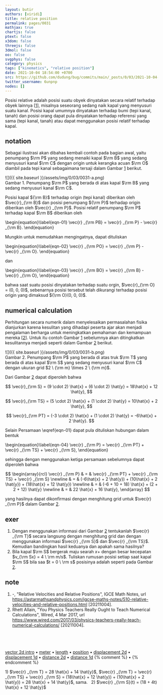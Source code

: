 ```yaml
---
layout: butir
authors: [viridi]
title: relative position
permalink: pages/0031
mathjax: true
chartjs: false
ptext: false
x3dom: false
threejs: false
3dmol: false
oo: false
svgphys: false
category: physics
tags: ["kinematics", "relative position"]
date: 2021-10-04 18:54:00 +0700
src: https://github.com/dudung/bug/commits/main/_posts/0/03/2021-10-04-relative-position.md
twitter_username: 6unpnp
nodes: []
---
```

Posisi relative adalah posisi suatu obyek dinyatakan secara relatif terhadap obyek lainnya [[1](#r01)], misalnya seseorang sedang naik kapal yang menyusuri suatu kanal. Posisi kapal umumnya dinyatakan terhadap bumi (tepi kanal, tanah) dan posisi orang dapat pula dinyatakan terhadap referensi yang sama (tepi kanal, tanah) atau dapat menggunakan posisi relatif terhadap kapal.


## notation
Sebagai ilustrasi akan dibahas kembali contoh pada bagian awal, yaitu penumpang $\rm P$ yang sedang menaiki kapal $\rm B$ yang sedang menyusuri kanal $\rm C$ dengan origin untuk kerangka acuan $\rm O$ diambil pada tepi kanal sebagaimana tersaji dalam Gambar [1](#fig1) berikut.

![]({{ site.baseurl }}/assets/img/0/03/0031-a.png) \
Gambar <a name="fig1">1</a>. Penumpang $\rm P$ yang berada di atas kapal $\rm B$ yang sedang menyusuri kanal $\rm C$.

Posisi kapal ${\rm B}$ terhadap origin (tepi kanal) diberikan oleh $\vec{r}_{\rm B}$  dan posisi penumpang ${\rm P}$ terhadap origin diberikan oleh $\vec{r} _{\rm P}$. Posisi relatif penumpang $\rm P$ terhadap kapal $\rm B$ diberikan oleh

\begin{equation}\label{eqn-01}
\vec{r} _{\rm PB} = \vec{r} _{\rm P} - \vec{r} _{\rm B}.
\end{equation}

Mungkin untuk memudahkan mengingatnya, dapat dituliskan

\begin{equation}\label{eqn-02}
\vec{r} _{\rm PO} = \vec{r} _{\rm P} - \vec{r} _{\rm O}.
\end{equation}

dan

\begin{equation}\label{eqn-03}
\vec{r} _{\rm BO} = \vec{r} _{\rm B} - \vec{r} _{\rm O},
\end{equation}

bahwa saat suatu posisi dinyatakan terhadap suatu orgin, $\vec{r}_{\rm O} = (0, 0, 0)$, sebenarnya posisi tersebut telah dikurangi terhadap posisi origin yang dimaksud ${\rm O}(0, 0, 0)$.


## numerical calculation
Perhitungan secara numerik dalam menyelesaikan permasalahan fisika dianjurkan karena kesulitan yang dihadapi peserta ajar akan menjadi pengalaman berharga untuk meningkatkan pemahaman dan kemampuan mereka [[2](#r02)]. Untuk itu contoh Gambar [1](#fig1) sebelumnya akan ditingkatkan kesulitannya menjadi seperti dalam Gambar [2](#fig2) berikut.

![]({{ site.baseurl }}/assets/img/0/03/0031-b.png) \
Gambar <a name="fig2">2</a>. Penumpang $\rm P$ yang berada di atas truk $\rm T$ yang berada di atas kapal $\rm S$ yang sedang menyusuri kanal $\rm C$ dengan ukuran grid $2 \ {\rm m} \times 2 \ {\rm m}$.

Dari Gambar [2](#fig2) dapat diperoleh bahwa

$$
\vec{r}_{\rm S} = (9 \cdot 2) \hat{x} + (6 \cdot 2) \hat{y} = 18\hat{x} + 12 \hat{y},
$$

$$
\vec{r}_{\rm TS} = (5 \cdot 2) \hat{x} + (1 \cdot 2) \hat{y} = 10\hat{x} + 2 \hat{y},
$$

$$
\vec{r}_{\rm PT} = (-3 \cdot 2) \hat{x} + (1 \cdot 2) \hat{y} = -6\hat{x} + 2 \hat{y}.
$$

Selain Persamaan \eqref{eqn-01} dapat pula dituliskan hubungan dalam bentuk

\begin{equation}\label{eqn-04}
\vec{r} _{\rm P} = \vec{r} _{\rm PT} + \vec{r} _{\rm TS} + \vec{r} _{\rm S},
\end{equation}

sehingga dengan menggunakan ketiga persamaan sebelumnya dapat diperoleh bahwa

$$
\begin{array}{rcl}
\vec{r} _{\rm P} & = & \vec{r} _{\rm PT} + \vec{r} _{\rm TS} + \vec{r} _{\rm S} \newline
& = & (-6\hat{x} + 2 \hat{y}) + (10\hat{x} + 2 \hat{y}) + (18\hat{x} + 12 \hat{y}) \newline
& = & (-6 + 10 + 18) \hat{x} + (2 + 2 + 12) \hat{y} \newline
& = & 22 \hat{x} + 16 \hat{y},
\end{array}
$$

yang hasilnya dapat dikonfirmasi dengan menghitung grid untuk $\vec{r} _{\rm P}$ dalam Gambar [2](#fig2).


## exer
1. Dengan menggunakan informasi dari Gambar [2](#fig2) tentukanlah $\vec{r} _{\rm T}$ secara langsung dengan menghitung grid dan dengan menggunakan informasi $\vec{r} _{\rm S}$ dan $\vec{r} _{\rm TS}$. Kemudian bandingkan hasil keduanya dan apakah sama hasilnya?
2. Bila kapal $\rm S$ bergerak maju searah $x+$ dengan besar kecepatan $v_{\rm Sx} = 4 \ \rm m/s$. Tuliskan rumusan posisi setiap saat kapal $\rm S$ bila saa $t = 0 \ \rm s$ posisinya adalah seperti pada Gambar [2](#fig2).


## note
1. <a name="r01"></a>-, "Relative Velocities and Relative Positions", IGCE Math Notes, url <https://astarmathsandphysics.com/igcse-maths-notes/510-relative-velocities-and-relative-positions.html> [20211004].
2. <a name="r01"></a>Rhett Allain, "You Physics Teachers Really Ought to Teach Numerical Calculations", Wired, 4 Mar 2017, url <https://www.wired.com/2017/03/physics-teachers-really-teach-numerical-calculations/> [20211004].


## &nbsp;
[vector 2d intro](0013.html) &bull; [meter](0037.html) &bull; [length](0036.html) &bull; [position](0030.html) &bull; [displacement 2d](0032.html) &bull; [displacement 1d](0033.html) &bull; [distance 2d](0034.html) &bull; [distance 1d](0035.html)
{% comment %} []() &bull; []() {% endcomment %}


<ans>
1) $\vec{r} _{\rm T} = 28 \hat{x} + 14 \hat{y}$, $\vec{r} _{\rm T} = \vec{r} _{\rm TS} + \vec{r} _{\rm S} = (18\hat{x} + 12 \hat{y}) + (10\hat{x} + 2 \hat{y}) = 28 \hat{x} + 14 \hat{y}$, sama. &nbsp;
2) $\vec{r} _{\rm S}(t) = (18 + 4t) \hat{x} + 12 \hat{y}$
</ans>
